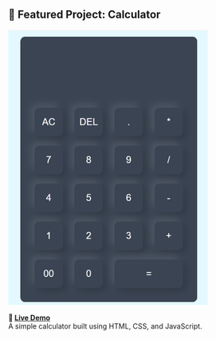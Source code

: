 ## 🚀 Featured Project: Calculator

<a href="https://charan-gurram.github.io/calculator" target="_blank">
  <img src="https://github.com/charan-gurram/calculator/blob/main/Calculator.png?raw=true" width="400" />
</a>

**🔗 [Live Demo](https://charan-gurram.github.io/calculator)**  
A simple calculator built using HTML, CSS, and JavaScript.
